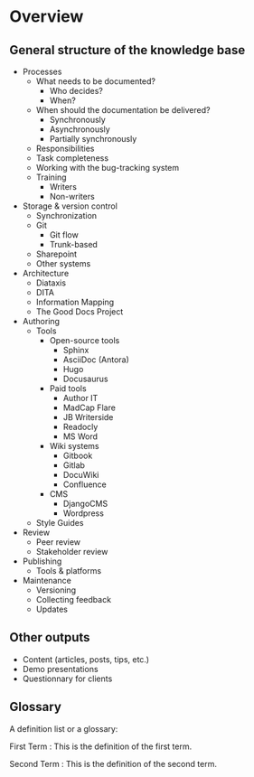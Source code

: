 # Overview

## General structure of the knowledge base

* Processes
  * What needs to be documented?
    * Who decides?
    * When?
  * When should the documentation be delivered?
    * Synchronously
    * Asynchronously
    * Partially synchronously
  * Responsibilities
  * Task completeness
  * Working with the bug-tracking system
  * Training
    * Writers
    * Non-writers
* Storage & version control
  * Synchronization
  * Git
    * Git flow
    * Trunk-based
  * Sharepoint
  * Other systems
* Architecture
  * Diataxis
  * DITA
  * Information Mapping
  * The Good Docs Project
* Authoring
  * Tools
    * Open-source tools
      * Sphinx
      * AsciiDoc (Antora)
      * Hugo
      * Docusaurus
    * Paid tools
      * Author IT
      * MadCap Flare
      * JB Writerside
      * Readocly
      * MS Word
    * Wiki systems
      * Gitbook
      * Gitlab
      * DocuWiki
      * Confluence
    * CMS
      * DjangoCMS
      * Wordpress
  * Style Guides
* Review
  * Peer review
  * Stakeholder review
* Publishing
  * Tools & platforms
* Maintenance
  * Versioning
  * Collecting feedback
  * Updates

## Other outputs

* Content (articles, posts, tips, etc.)
* Demo presentations
* Questionnary for clients

## Glossary

A definition list or a glossary:

First Term
: This is the definition of the first term.

Second Term
: This is the definition of the second term.
